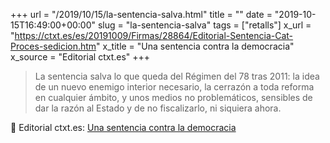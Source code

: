 +++
url = "/2019/10/15/la-sentencia-salva.html"
title = ""
date = "2019-10-15T16:49:00+00:00"
slug = "la-sentencia-salva"
tags = ["retalls"]
x_url = "https://ctxt.es/es/20191009/Firmas/28864/Editorial-Sentencia-Cat-Proces-sedicion.htm"
x_title = "Una sentencia contra la democracia"
x_source = "Editorial ctxt.es"
+++

> La sentencia salva lo que queda del Régimen del 78 tras 2011: la idea de un nuevo enemigo interior necesario, la cerrazón a toda reforma en cualquier ámbito, y unos medios no problemáticos, sensibles de dar la razón al Estado y de no fiscalizarlo, ni siquiera ahora.

📎 Editorial ctxt.es: [Una sentencia contra la democracia](https://ctxt.es/es/20191009/Firmas/28864/Editorial-Sentencia-Cat-Proces-sedicion.htm)
